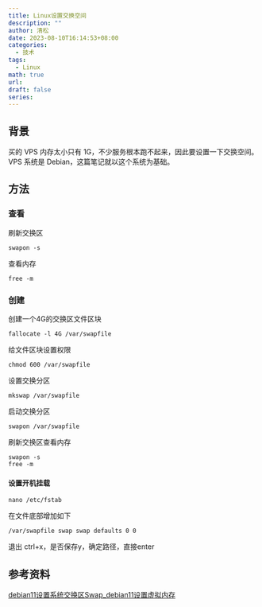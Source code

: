 ```yaml
---
title: Linux设置交换空间
description: ""
author: 清松
date: 2023-08-10T16:14:53+08:00
categories:
  - 技术
tags:
  - Linux
math: true
url: 
draft: false
series:
---
```

## 背景
买的 VPS 内存太小只有 1G，不少服务根本跑不起来，因此要设置一下交换空间。VPS 系统是 Debian，这篇笔记就以这个系统为基础。

## 方法
### 查看
刷新交换区
```
swapon -s
```
查看内存
```
free -m
```

### 创建
创建一个4G的交换区文件区块
```
fallocate -l 4G /var/swapfile
```
给文件区块设置权限
```
chmod 600 /var/swapfile
```
设置交换分区
```
mkswap /var/swapfile
```
启动交换分区
```
swapon /var/swapfile
```
刷新交换区查看内存
```
swapon -s
free -m
```
#### 设置开机挂载
```
nano /etc/fstab
```
在文件底部增加如下
```
/var/swapfile swap swap defaults 0 0
```
退出 ctrl+x，是否保存y，确定路径，直接enter

## 参考资料
[debian11设置系统交换区Swap_debian11设置虚拟内存](https://www.rezhuji.com/os/debian11/system/how_to_set_swap_on_debian11.html)  